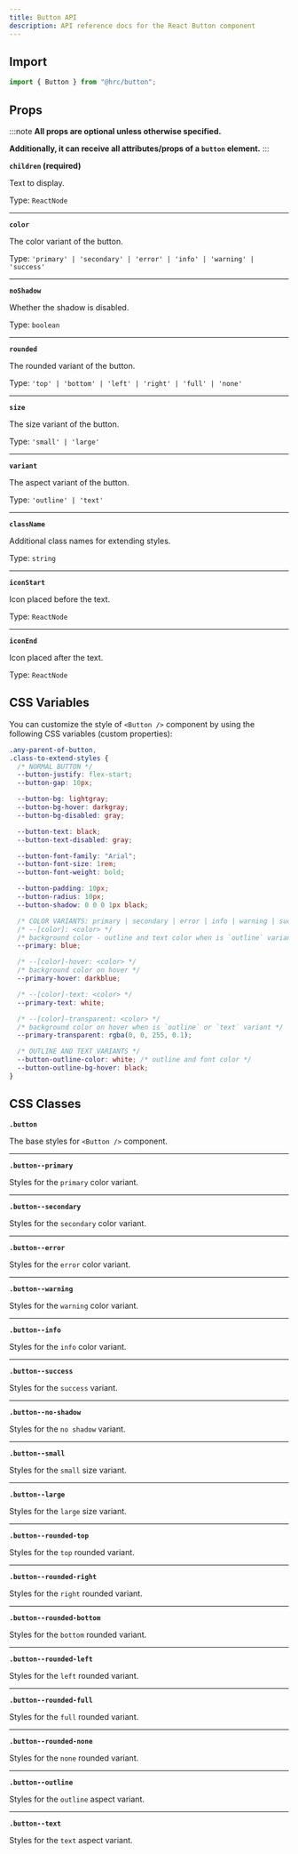 ```yaml
---
title: Button API
description: API reference docs for the React Button component
---
```


## Import

```js
import { Button } from "@hrc/button";
```

## Props

:::note
**All props are optional unless otherwise specified.**

**Additionally, it can receive all attributes/props of a `button` element.**
:::

**`children` (required)**

Text to display.

Type: `ReactNode`

---

**`color`**

The color variant of the button.

Type: `'primary' | 'secondary' | 'error' | 'info' | 'warning' | 'success'`

---

**`noShadow`**

Whether the shadow is disabled.

Type: `boolean`

---

**`rounded`**

The rounded variant of the button.

Type: `'top' | 'bottom' | 'left' | 'right' | 'full' | 'none'`

---

**`size`**

The size variant of the button.

Type: `'small' | 'large'`

---

**`variant`**

The aspect variant of the button.

Type: `'outline' | 'text'`

---

**`className`**

Additional class names for extending styles.

Type: `string`

---

**`iconStart`**

Icon placed before the text.

Type: `ReactNode`

---

**`iconEnd`**

Icon placed after the text.

Type: `ReactNode`

## CSS Variables

You can customize the style of `<Button />` component by using the following CSS
variables (custom properties):

```css
.any-parent-of-button,
.class-to-extend-styles {
  /* NORMAL BUTTON */
  --button-justify: flex-start;
  --button-gap: 10px;

  --button-bg: lightgray;
  --button-bg-hover: darkgray;
  --button-bg-disabled: gray;

  --button-text: black;
  --button-text-disabled: gray;

  --button-font-family: "Arial";
  --button-font-size: 1rem;
  --button-font-weight: bold;

  --button-padding: 10px;
  --button-radius: 10px;
  --button-shadow: 0 0 0 1px black;

  /* COLOR VARIANTS: primary | secondary | error | info | warning | success */
  /* --[color]: <color> */
  /* background color - outline and text color when is `outline` variant */
  --primary: blue;

  /* --[color]-hover: <color> */
  /* background color on hover */
  --primary-hover: darkblue;

  /* --[color]-text: <color> */
  --primary-text: white;

  /* --[color]-transparent: <color> */
  /* background color on hover when is `outline` or `text` variant */
  --primary-transparent: rgba(0, 0, 255, 0.1);

  /* OUTLINE AND TEXT VARIANTS */
  --button-outline-color: white; /* outline and font color */
  --button-outline-bg-hover: black;
}
```

## CSS Classes

**`.button`**

The base styles for `<Button />` component.

---

**`.button--primary`**

Styles for the `primary` color variant.

---

**`.button--secondary`**

Styles for the `secondary` color variant.

---

**`.button--error`**

Styles for the `error` color variant.

---

**`.button--warning`**

Styles for the `warning` color variant.

---

**`.button--info`**

Styles for the `info` color variant.

---

**`.button--success`**

Styles for the `success` variant.

---

**`.button--no-shadow`**

Styles for the `no shadow` variant.

---

**`.button--small`**

Styles for the `small` size variant.

---

**`.button--large`**

Styles for the `large` size variant.

---

**`.button--rounded-top`**

Styles for the `top` rounded variant.

---

**`.button--rounded-right`**

Styles for the `right` rounded variant.

---

**`.button--rounded-bottom`**

Styles for the `bottom` rounded variant.

---

**`.button--rounded-left`**

Styles for the `left` rounded variant.

---

**`.button--rounded-full`**

Styles for the `full` rounded variant.

---

**`.button--rounded-none`**

Styles for the `none` rounded variant.

---

**`.button--outline`**

Styles for the `outline` aspect variant.

---

**`.button--text`**

Styles for the `text` aspect variant.
